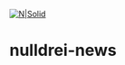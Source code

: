 [![N|Solid](https://travis-ci.org/christian-draeger/nulldrei-news.svg?branch=master)](https://travis-ci.org/christian-draeger/nulldrei-news)
# nulldrei-news
